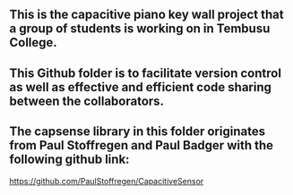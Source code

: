 ## This is the capacitive piano key wall project that a group of students is working on in Tembusu College.

## This Github folder is to facilitate version control as well as effective and efficient code sharing between the collaborators.

## The capsense library in this folder originates from Paul Stoffregen and Paul Badger with the following github link:
https://github.com/PaulStoffregen/CapacitiveSensor